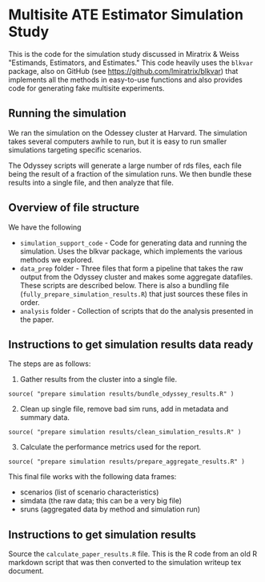 # Multisite ATE Estimator Simulation Study

This is the code for the simulation study discussed in Miratrix & Weiss "Estimands, Estimators, and Estimates." This code heavily uses the `blkvar` package, also on GitHub (see https://github.com/lmiratrix/blkvar) that implements all the methods in easy-to-use functions and also provides code for generating fake multisite experiments.


## Running the simulation
We ran the simulation on the Odessey cluster at Harvard.  The simulation takes several computers awhile to run, but it is easy to run smaller simulations targeting specific scenarios.

The Odyssey scripts will generate a large number of rds files, each file being the result of a fraction of the simulation runs. We then bundle these results into a single file, and then analyze that file.


## Overview of file structure

We have the following

  * `simulation_support_code` - Code for generating data and running the simulation.  Uses the blkvar package, which implements the various methods we explored.
  * `data_prep` folder - Three files that form a pipeline that takes the raw output from the Odyssey cluster and makes some aggregate datafiles.  These scripts are described below.  There is also a bundling file (`fully_prepare_simulation_results.R`) that just sources these files in order.
  * `analysis` folder - Collection of scripts that do the analysis presented in the paper.
  
  
## Instructions to get simulation results data ready

The steps are as follows:

1) Gather results from the cluster into a single file.
```
source( "prepare simulation results/bundle_odyssey_results.R" )
```

2) Clean up single file, remove bad sim runs, add in metadata and summary data.
```
source( "prepare simulation results/clean_simulation_results.R" )
```

3) Calculate the performance metrics used for the report.

```
source( "prepare simulation results/prepare_aggregate_results.R" )
```

This final file works with the following data frames:

 * scenarios (list of scenario characteristics)
 * simdata (the raw data; this can be a very big file)
 * sruns (aggregated data by method and simulation run)


## Instructions to get simulation results

Source the `calculate_paper_results.R` file.  This is the R code from an old R markdown script that was then converted to the simulation writeup tex document.


